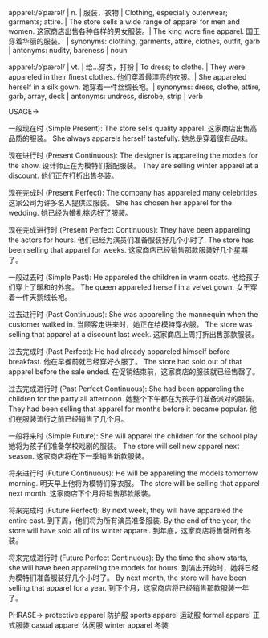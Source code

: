 apparel:/əˈpærəl/ | n. | 服装，衣物 | Clothing, especially outerwear; garments; attire. | The store sells a wide range of apparel for men and women. 这家商店出售各种各样的男女服装。|  The king wore fine apparel. 国王穿着华丽的服装。 | synonyms: clothing, garments, attire, clothes, outfit, garb | antonyms: nudity, bareness | noun

apparel:/əˈpærəl/ | vt. |  给…穿衣，打扮 | To dress; to clothe. |  They were appareled in their finest clothes. 他们穿着最漂亮的衣服。| She appareled herself in a silk gown. 她穿着一件丝绸长袍。| synonyms: dress, clothe, attire, garb, array, deck | antonyms: undress, disrobe, strip | verb


USAGE->

一般现在时 (Simple Present):
The store sells quality apparel. 这家商店出售高品质的服装。
She always apparels herself tastefully. 她总是穿着很有品味。

现在进行时 (Present Continuous):
The designer is appareling the models for the show. 设计师正在为模特们搭配服装。
They are selling winter apparel at a discount. 他们正在打折出售冬装。

现在完成时 (Present Perfect):
The company has appareled many celebrities. 这家公司为许多名人提供过服装。
She has chosen her apparel for the wedding. 她已经为婚礼挑选好了服装。

现在完成进行时 (Present Perfect Continuous):
They have been appareling the actors for hours. 他们已经为演员们准备服装好几个小时了.
The store has been selling that apparel for weeks. 这家商店已经销售那款服装好几个星期了。

一般过去时 (Simple Past):
He appareled the children in warm coats. 他给孩子们穿上了暖和的外套。
The queen appareled herself in a velvet gown. 女王穿着一件天鹅绒长袍。

过去进行时 (Past Continuous):
She was appareling the mannequin when the customer walked in. 当顾客走进来时，她正在给模特穿衣服。
The store was selling that apparel at a discount last week. 这家商店上周打折出售那款服装。

过去完成时 (Past Perfect):
He had already appareled himself before breakfast. 他在早餐前就已经穿好衣服了。
The store had sold out of that apparel before the sale ended. 在促销结束前，这家商店的服装就已经售罄了。

过去完成进行时 (Past Perfect Continuous):
She had been appareling the children for the party all afternoon. 她整个下午都在为孩子们准备派对的服装。
They had been selling that apparel for months before it became popular. 他们在服装流行之前已经销售了几个月。

一般将来时 (Simple Future):
She will apparel the children for the school play. 她将为孩子们准备学校戏剧的服装。
The store will sell new apparel next season. 这家商店将在下一季销售新款服装。

将来进行时 (Future Continuous):
He will be appareling the models tomorrow morning. 明天早上他将为模特们穿衣服。
The store will be selling that apparel next month. 这家商店下个月将销售那款服装。


将来完成时 (Future Perfect):
By next week, they will have appareled the entire cast. 到下周，他们将为所有演员准备服装.
By the end of the year, the store will have sold all of its winter apparel. 到年底，这家商店将售罄所有冬装。

将来完成进行时 (Future Perfect Continuous):
By the time the show starts, she will have been appareling the models for hours. 到演出开始时，她将已经为模特们准备服装好几个小时了。
By next month, the store will have been selling that apparel for a year. 到下个月，这家商店将已经销售那款服装一年了。


PHRASE->
protective apparel 防护服
sports apparel 运动服
formal apparel 正式服装
casual apparel 休闲服
winter apparel 冬装


